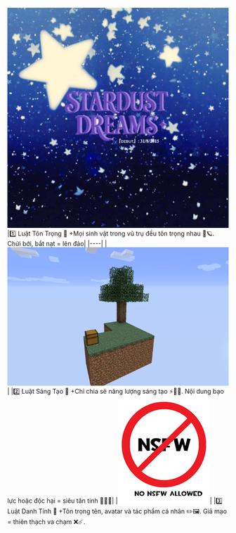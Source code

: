 ![anhgr](Images/Messenger_creation_1207599981087816.jpeg)
|1️⃣ Luật Tôn Trọng 🌌 +Mọi sinh vật trong vũ trụ đều tôn trọng nhau 💖🪐. Chửi bới, bắt nạt = lên đảo|
|----|
|![dao1](Images/12611355_l.webp)|
|2️⃣ Luật Sáng Tạo 🎨 +Chỉ chia sẻ năng lượng sáng tạo ⚡🎵🐴. Nội dung bạo lực hoặc độc hại = siêu tân tinh 🔞💥❌|
|![nonsfw](Images/download.png)|
|3️⃣ Luật Danh Tính 🌠 +Tôn trọng tên, avatar và tác phẩm cá nhân ✏️🖼️. Giả mạo = thiên thạch va chạm ❌☄️.
